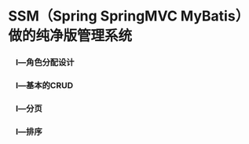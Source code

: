 <h1>SSM（Spring SpringMVC MyBatis）做的纯净版管理系统</h1>

<h3>&nbsp;&nbsp;&nbsp;&nbsp;l—角色分配设计</h3>
<h3>&nbsp;&nbsp;&nbsp;&nbsp;l—基本的CRUD</h3>
<h3>&nbsp;&nbsp;&nbsp;&nbsp;l—分页</h3>
<h3>&nbsp;&nbsp;&nbsp;&nbsp;l—排序</h3>
